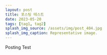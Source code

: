 ```yaml
---
layout: post
title: 포스팅 테스트
date: 2023-05-20
tags: [tag1, tag2]
splash_img_source: /assets/img/post_404.jpg
splash_img_caption: Representative image.
---
```

Posting Test